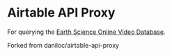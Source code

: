 # Airtable API Proxy
For querying the [Earth Science Online Video Database](https://airtable.com/shrFBKQwGjstk7TVn).

Forked from daniloc/airtable-api-proxy

